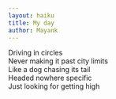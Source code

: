```yaml
---
layout: haiku
title: My day
author: Mayank
---
```


Driving in circles<br>
Never making it past city limits <br>
Like a dog chasing its tail<br>
Headed nowhere specific<br>
Just looking for getting high<br>

